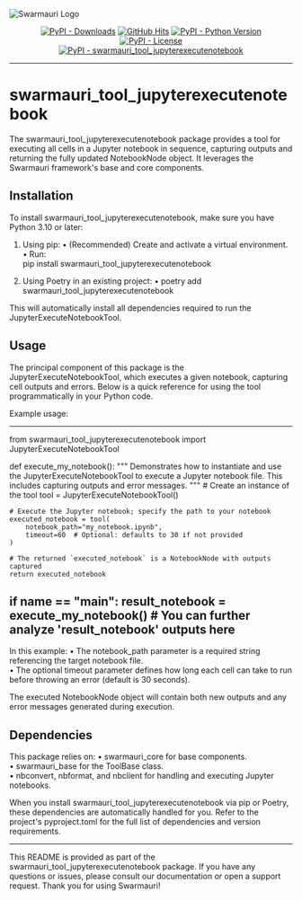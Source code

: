 <!--
   Swarmauri Tools: JupyterExecuteNotebookTool
   README.md
   Provides usage details for the swarmauri_tool_jupyterexecutenotebook package.
-->

![Swarmauri Logo](https://res.cloudinary.com/dbjmpekvl/image/upload/v1730099724/Swarmauri-logo-lockup-2048x757_hww01w.png)

<p align="center">
    <a href="https://pypi.org/project/swarmauri_tool_jupyterexecutenotebook/">
        <img src="https://img.shields.io/pypi/dm/swarmauri_tool_jupyterexecutenotebook" alt="PyPI - Downloads"/></a>
    <a href="https://github.com/swarmauri/swarmauri-sdk/pkgs/community/swarmauri_tool_jupyterexecutenotebook">
        <img src="https://hits.seeyoufarm.com/api/count/incr/badge.svg?url=https://github.com/swarmauri/swarmauri-sdk/pkgs/community/swarmauri_tool_jupyterexecutenotebook&count_bg=%2379C83D&title_bg=%23555555&icon=&icon_color=%23E7E7E7&title=hits&edge_flat=false" alt="GitHub Hits"/></a>
    <a href="https://pypi.org/project/swarmauri/swarmauri_tool_jupyterexecutenotebook">
        <img src="https://img.shields.io/pypi/pyversions/swarmauri_tool_jupyterexecutenotebook" alt="PyPI - Python Version"/></a>
    <a href="https://pypi.org/project/swarmauri/swarmauri_tool_jupyterexecutenotebook">
        <img src="https://img.shields.io/pypi/l/swarmauri_tool_jupyterexecutenotebook" alt="PyPI - License"/></a>
    <br />
    <a href="https://pypi.org/project/swarmauri/swarmauri_tool_jupyterexecutenotebook">
        <img src="https://img.shields.io/pypi/v/swarmauri_tool_jupyterexecutenotebook?label=swarmauri_tool_jupyterexecutenotebook&color=green" alt="PyPI - swarmauri_tool_jupyterexecutenotebook"/></a>
</p>

---

# swarmauri_tool_jupyterexecutenotebook

The swarmauri_tool_jupyterexecutenotebook package provides a tool for executing all cells in a Jupyter notebook in sequence, capturing outputs and returning the fully updated NotebookNode object. It leverages the Swarmauri framework's base and core components.

## Installation

To install swarmauri_tool_jupyterexecutenotebook, make sure you have Python 3.10 or later:

1. Using pip:
   • (Recommended) Create and activate a virtual environment.  
   • Run:  
     pip install swarmauri_tool_jupyterexecutenotebook

2. Using Poetry in an existing project:
   • poetry add swarmauri_tool_jupyterexecutenotebook

This will automatically install all dependencies required to run the JupyterExecuteNotebookTool.

## Usage

The principal component of this package is the JupyterExecuteNotebookTool, which executes a given notebook, capturing cell outputs and errors. Below is a quick reference for using the tool programmatically in your Python code.

Example usage:

---------------------------------------------------------------------------------
from swarmauri_tool_jupyterexecutenotebook import JupyterExecuteNotebookTool

def execute_my_notebook():
    """
    Demonstrates how to instantiate and use the JupyterExecuteNotebookTool to
    execute a Jupyter notebook file. This includes capturing outputs and
    error messages.
    """
    # Create an instance of the tool
    tool = JupyterExecuteNotebookTool()

    # Execute the Jupyter notebook; specify the path to your notebook
    executed_notebook = tool(
        notebook_path="my_notebook.ipynb",
        timeout=60  # Optional: defaults to 30 if not provided
    )

    # The returned `executed_notebook` is a NotebookNode with outputs captured
    return executed_notebook

if __name__ == "__main__":
    result_notebook = execute_my_notebook()
    # You can further analyze 'result_notebook' outputs here
---------------------------------------------------------------------------------

In this example:
• The notebook_path parameter is a required string referencing the target notebook file.  
• The optional timeout parameter defines how long each cell can take to run before throwing an error (default is 30 seconds).  

The executed NotebookNode object will contain both new outputs and any error messages generated during execution.

## Dependencies

This package relies on:
• swarmauri_core for base components.  
• swarmauri_base for the ToolBase class.  
• nbconvert, nbformat, and nbclient for handling and executing Jupyter notebooks.  

When you install swarmauri_tool_jupyterexecutenotebook via pip or Poetry, these dependencies are automatically handled for you. Refer to the project's pyproject.toml for the full list of dependencies and version requirements.

---

This README is provided as part of the swarmauri_tool_jupyterexecutenotebook package. If you have any questions or issues, please consult our documentation or open a support request. Thank you for using Swarmauri!
